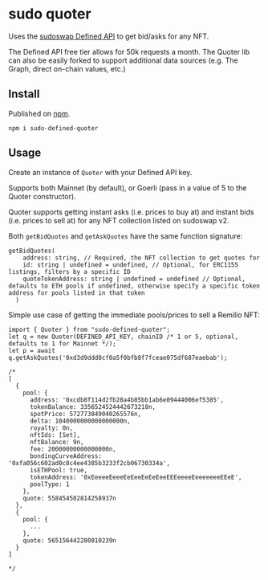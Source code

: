 # sudo quoter

Uses the [sudoswap Defined API](https://docs.defined.fi/reference/sudoswap-quickstart) to get bid/asks for any NFT.

The Defined API free tier allows for 50k requests a month. The Quoter lib can also be easily forked to support additional data sources (e.g. The Graph, direct on-chain values, etc.)

## Install

Published on [npm](https://www.npmjs.com/package/sudo-defined-quoter).

```
npm i sudo-defined-quoter
```


## Usage

Create an instance of `Quoter` with your Defined API key.

Supports both Mainnet (by default), or Goerli (pass in a value of 5 to the Quoter constructor).

Quoter supports getting instant asks (i.e. prices to buy at) and instant bids (i.e. prices to sell at) for any NFT collection listed on sudoswap v2.

Both `getBidQuotes` and `getAskQuotes` have the same function signature:

```
getBidQuotes(
    address: string, // Required, the NFT collection to get quotes for
    id: string | undefined = undefined, // Optional, for ERC1155 listings, filters by a specific ID
    quoteTokenAddress: string | undefined = undefined // Optional, defaults to ETH pools if undefined, otherwise specify a specific token address for pools listed in that token
  ) 
```

Simple use case of getting the immediate pools/prices to sell a Remilio NFT:

```
import { Quoter } from "sudo-defined-quoter";
let q = new Quoter(DEFINED_API_KEY, chainID /* 1 or 5, optional, defaults to 1 for Mainnet */);
let p = await q.getAskQuotes('0xd3d9ddd0cf0a5f0bfb8f7fceae075df687eaebab');

/*
[
  {
    pool: {
      address: '0xcdb8f114d2fb28a4b85bb1ab6e09444006ef5385',
      tokenBalance: 3356524524442673218n,
      spotPrice: 572773849040265576n,
      delta: 1040000000000000000n,
      royalty: 0n,
      nftIds: [Set],
      nftBalance: 9n,
      fee: 20000000000000000n,
      bondingCurveAddress: '0xfa056c602ad0c0c4ee4385b3233f2cb06730334a',
      isETHPool: true,
      tokenAddress: '0xEeeeeEeeeEeEeeEeEeEeeEEEeeeeEeeeeeeeEEeE',
      poolType: 1
    },
    quote: 558454502814258937n
  },
  {
    pool: {
      ...
    },
    quote: 565156442280810239n
  }
]

*/
```
